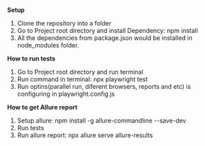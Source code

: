 **Setup** 

1. Clone the repository into a folder
2. Go to Project root directory and install Dependency: npm install
3. All the dependencies from package.json would be installed in node_modules folder.

**How to run tests**
1. Go to Project root directory and run terminal
2. Run command in terminal: npx playwright test 
3. Run optins(parallel run, diferent browsers, reports and etc) is configuring in playwright.config.js

**How to get Allure report**
1. Setup allure: npm install -g allure-commandline --save-dev
2. Run tests
3. Run allure report: npx allure serve allure-results
